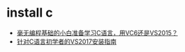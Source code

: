 # install c

- [毫无编程基础的小白准备学习C语言，用VC6还是VS2015？](https://www.zhihu.com/question/40929777)
- [针对C语言初学者的VS2017安装指南](https://zhuanlan.zhihu.com/p/28554779)